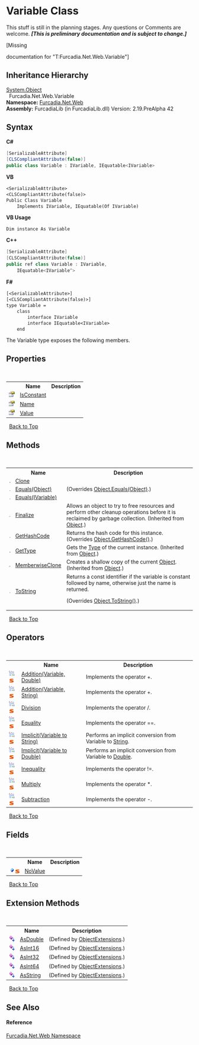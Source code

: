 # Variable Class
This stuff is still in the planning stages. Any questions or Comments are welcome. _**\[This is preliminary documentation and is subject to change.\]**_

\[Missing <summary> documentation for "T:Furcadia.Net.Web.Variable"\]


## Inheritance Hierarchy
<a href="http://msdn2.microsoft.com/en-us/library/e5kfa45b" target="_blank">System.Object</a><br />&nbsp;&nbsp;Furcadia.Net.Web.Variable<br />
**Namespace:**&nbsp;<a href="N_Furcadia_Net_Web">Furcadia.Net.Web</a><br />**Assembly:**&nbsp;FurcadiaLib (in FurcadiaLib.dll) Version: 2.19.PreAlpha 42

## Syntax

**C#**<br />
``` C#
[SerializableAttribute]
[CLSCompliantAttribute(false)]
public class Variable : IVariable, IEquatable<IVariable>
```

**VB**<br />
``` VB
<SerializableAttribute>
<CLSCompliantAttribute(false)>
Public Class Variable
	Implements IVariable, IEquatable(Of IVariable)
```

**VB Usage**<br />
``` VB Usage
Dim instance As Variable
```

**C++**<br />
``` C++
[SerializableAttribute]
[CLSCompliantAttribute(false)]
public ref class Variable : IVariable, 
	IEquatable<IVariable^>
```

**F#**<br />
``` F#
[<SerializableAttribute>]
[<CLSCompliantAttribute(false)>]
type Variable =  
    class
        interface IVariable
        interface IEquatable<IVariable>
    end
```

The Variable type exposes the following members.


## Properties
&nbsp;<table><tr><th></th><th>Name</th><th>Description</th></tr><tr><td>![Public property](media/pubproperty.gif "Public property")</td><td><a href="P_Furcadia_Net_Web_Variable_IsConstant">IsConstant</a></td><td /></tr><tr><td>![Public property](media/pubproperty.gif "Public property")</td><td><a href="P_Furcadia_Net_Web_Variable_Name">Name</a></td><td /></tr><tr><td>![Public property](media/pubproperty.gif "Public property")</td><td><a href="P_Furcadia_Net_Web_Variable_Value">Value</a></td><td /></tr></table>&nbsp;
<a href="#variable-class">Back to Top</a>

## Methods
&nbsp;<table><tr><th></th><th>Name</th><th>Description</th></tr><tr><td>![Public method](media/pubmethod.gif "Public method")</td><td><a href="M_Furcadia_Net_Web_Variable_Clone">Clone</a></td><td></td></tr><tr><td>![Public method](media/pubmethod.gif "Public method")</td><td><a href="M_Furcadia_Net_Web_Variable_Equals_1">Equals(Object)</a></td><td> (Overrides <a href="http://msdn2.microsoft.com/en-us/library/bsc2ak47" target="_blank">Object.Equals(Object)</a>.)</td></tr><tr><td>![Public method](media/pubmethod.gif "Public method")</td><td><a href="M_Furcadia_Net_Web_Variable_Equals">Equals(IVariable)</a></td><td /></tr><tr><td>![Protected method](media/protmethod.gif "Protected method")</td><td><a href="http://msdn2.microsoft.com/en-us/library/4k87zsw7" target="_blank">Finalize</a></td><td>
Allows an object to try to free resources and perform other cleanup operations before it is reclaimed by garbage collection.
 (Inherited from <a href="http://msdn2.microsoft.com/en-us/library/e5kfa45b" target="_blank">Object</a>.)</td></tr><tr><td>![Public method](media/pubmethod.gif "Public method")</td><td><a href="M_Furcadia_Net_Web_Variable_GetHashCode">GetHashCode</a></td><td>
Returns the hash code for this instance.
 (Overrides <a href="http://msdn2.microsoft.com/en-us/library/zdee4b3y" target="_blank">Object.GetHashCode()</a>.)</td></tr><tr><td>![Public method](media/pubmethod.gif "Public method")</td><td><a href="http://msdn2.microsoft.com/en-us/library/dfwy45w9" target="_blank">GetType</a></td><td>
Gets the <a href="http://msdn2.microsoft.com/en-us/library/42892f65" target="_blank">Type</a> of the current instance.
 (Inherited from <a href="http://msdn2.microsoft.com/en-us/library/e5kfa45b" target="_blank">Object</a>.)</td></tr><tr><td>![Protected method](media/protmethod.gif "Protected method")</td><td><a href="http://msdn2.microsoft.com/en-us/library/57ctke0a" target="_blank">MemberwiseClone</a></td><td>
Creates a shallow copy of the current <a href="http://msdn2.microsoft.com/en-us/library/e5kfa45b" target="_blank">Object</a>.
 (Inherited from <a href="http://msdn2.microsoft.com/en-us/library/e5kfa45b" target="_blank">Object</a>.)</td></tr><tr><td>![Public method](media/pubmethod.gif "Public method")</td><td><a href="M_Furcadia_Net_Web_Variable_ToString">ToString</a></td><td>
Returns a const identifier if the variable is constant followed by name, 
otherwise just the name is returned.

 (Overrides <a href="http://msdn2.microsoft.com/en-us/library/7bxwbwt2" target="_blank">Object.ToString()</a>.)</td></tr></table>&nbsp;
<a href="#variable-class">Back to Top</a>

## Operators
&nbsp;<table><tr><th></th><th>Name</th><th>Description</th></tr><tr><td>![Public operator](media/puboperator.gif "Public operator")![Static member](media/static.gif "Static member")</td><td><a href="M_Furcadia_Net_Web_Variable_op_Addition">Addition(Variable, Double)</a></td><td>
Implements the operator +.</td></tr><tr><td>![Public operator](media/puboperator.gif "Public operator")![Static member](media/static.gif "Static member")</td><td><a href="M_Furcadia_Net_Web_Variable_op_Addition_1">Addition(Variable, String)</a></td><td>
Implements the operator +.</td></tr><tr><td>![Public operator](media/puboperator.gif "Public operator")![Static member](media/static.gif "Static member")</td><td><a href="M_Furcadia_Net_Web_Variable_op_Division">Division</a></td><td>
Implements the operator /.</td></tr><tr><td>![Public operator](media/puboperator.gif "Public operator")![Static member](media/static.gif "Static member")</td><td><a href="M_Furcadia_Net_Web_Variable_op_Equality">Equality</a></td><td>
Implements the operator ==.</td></tr><tr><td>![Public operator](media/puboperator.gif "Public operator")![Static member](media/static.gif "Static member")</td><td><a href="M_Furcadia_Net_Web_Variable_op_Implicit">Implicit(Variable to String)</a></td><td>
Performs an implicit conversion from Variable to <a href="http://msdn2.microsoft.com/en-us/library/s1wwdcbf" target="_blank">String</a>.</td></tr><tr><td>![Public operator](media/puboperator.gif "Public operator")![Static member](media/static.gif "Static member")</td><td><a href="M_Furcadia_Net_Web_Variable_op_Implicit_1">Implicit(Variable to Double)</a></td><td>
Performs an implicit conversion from Variable to <a href="http://msdn2.microsoft.com/en-us/library/643eft0t" target="_blank">Double</a>.</td></tr><tr><td>![Public operator](media/puboperator.gif "Public operator")![Static member](media/static.gif "Static member")</td><td><a href="M_Furcadia_Net_Web_Variable_op_Inequality">Inequality</a></td><td>
Implements the operator !=.</td></tr><tr><td>![Public operator](media/puboperator.gif "Public operator")![Static member](media/static.gif "Static member")</td><td><a href="M_Furcadia_Net_Web_Variable_op_Multiply">Multiply</a></td><td>
Implements the operator *.</td></tr><tr><td>![Public operator](media/puboperator.gif "Public operator")![Static member](media/static.gif "Static member")</td><td><a href="M_Furcadia_Net_Web_Variable_op_Subtraction">Subtraction</a></td><td>
Implements the operator -.</td></tr></table>&nbsp;
<a href="#variable-class">Back to Top</a>

## Fields
&nbsp;<table><tr><th></th><th>Name</th><th>Description</th></tr><tr><td>![Public field](media/pubfield.gif "Public field")![Static member](media/static.gif "Static member")</td><td><a href="F_Furcadia_Net_Web_Variable_NoValue">NoValue</a></td><td /></tr></table>&nbsp;
<a href="#variable-class">Back to Top</a>

## Extension Methods
&nbsp;<table><tr><th></th><th>Name</th><th>Description</th></tr><tr><td>![Public Extension Method](media/pubextension.gif "Public Extension Method")</td><td><a href="M_Furcadia_Extensions_ObjectExtensions_AsDouble">AsDouble</a></td><td> (Defined by <a href="T_Furcadia_Extensions_ObjectExtensions">ObjectExtensions</a>.)</td></tr><tr><td>![Public Extension Method](media/pubextension.gif "Public Extension Method")</td><td><a href="M_Furcadia_Extensions_ObjectExtensions_AsInt16">AsInt16</a></td><td> (Defined by <a href="T_Furcadia_Extensions_ObjectExtensions">ObjectExtensions</a>.)</td></tr><tr><td>![Public Extension Method](media/pubextension.gif "Public Extension Method")</td><td><a href="M_Furcadia_Extensions_ObjectExtensions_AsInt32">AsInt32</a></td><td> (Defined by <a href="T_Furcadia_Extensions_ObjectExtensions">ObjectExtensions</a>.)</td></tr><tr><td>![Public Extension Method](media/pubextension.gif "Public Extension Method")</td><td><a href="M_Furcadia_Extensions_ObjectExtensions_AsInt64">AsInt64</a></td><td> (Defined by <a href="T_Furcadia_Extensions_ObjectExtensions">ObjectExtensions</a>.)</td></tr><tr><td>![Public Extension Method](media/pubextension.gif "Public Extension Method")</td><td><a href="M_Furcadia_Extensions_ObjectExtensions_AsString">AsString</a></td><td> (Defined by <a href="T_Furcadia_Extensions_ObjectExtensions">ObjectExtensions</a>.)</td></tr></table>&nbsp;
<a href="#variable-class">Back to Top</a>

## See Also


#### Reference
<a href="N_Furcadia_Net_Web">Furcadia.Net.Web Namespace</a><br />